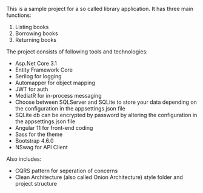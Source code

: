 This is a sample project for a so called library application. It has three main functions:

1. Listing books
2. Borrowing books
3. Returning books

The project consists of following tools and technologies:

-	Asp.Net Core 3.1
-	Entity Framework Core
-	Serilog for logging
-	Automapper for object mapping
-	JWT for auth
-	MediatR for in-process messaging
-	Choose between SQLServer and SQLite to store your data depending on the configuration in the appsettings.json file
-	SQLite db can be encrypted by password by altering the configuration in the appsettings.json file
-	Angular 11 for front-end coding
-	Sass for the theme
-	Bootstrap 4.6.0
-	NSwag for API Client

Also includes:

-	CQRS pattern for seperation of concerns
-	Clean Architecture (also called Onion Architecture) style folder and project structure
